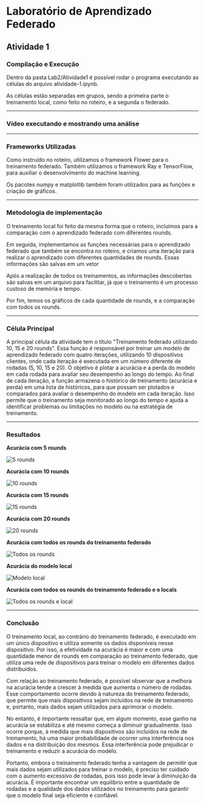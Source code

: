# Laboratório de Aprendizado Federado

## Atividade 1

### Compilação e Execução

Dentro da pasta Lab2/Atividade1 é possível rodar o programa executando as células do arquivo atividade-1.ipynb.

As células estão separadas em grupos, sendo a primeira parte o treinamento local, como feito no roteiro, e a segunda o federado.

---

### Vídeo executando e mostrando uma análise

---

### Frameworks Utilizadas

Como instruído no roteiro, utilizamos o framework Flower para o treinamento federado. Também utilizamos o framework Ray e TensorFlow, para auxiliar o desenvolvimento do machine learning.

Os pacotes numpy e matplotlib também foram utilizados para as funções e criação de gráficos.

---

### Metodologia de implementação

O treinamento local foi feito da mesma forma que o roteiro, incluímos para a comparação com o aprendizado federado com diferentes rounds.

Em seguida, implementamos as funções necessárias para o aprendizado federado que também se encontra no roteiro, e criamos uma iteração para realizar o aprendizado com diferentes quantidades de rounds. Essas informações são salvas em um vetor

Após a realização de todos os treinamentos, as informações descobertas são salvas em um arquivo para facilitar, já que o treinamento é um processo custoso de memória e tempo.

Por fim, temos os gráficos de cada quantidade de rounds, e a comparação com todos os rounds.

---

### Célula Principal

A principal célula da atividade tem o título "Treinamento federado utilizando 10, 15 e 20 rounds".
Essa função é responsável por treinar um modelo de aprendizado federado com quatro iterações, utilizando 10 dispositivos clientes, onde cada iteração é executada em um número diferente de rodadas (5, 10, 15 e 20). O objetivo é plotar a acurácia e a perda do modelo em cada rodada para avaliar seu desempenho ao longo do tempo.
Ao final de cada iteração, a função armazena o histórico de treinamento (acurácia e perda) em uma lista de históricos, para que possam ser plotados e comparados para avaliar o desempenho do modelo em cada iteração. Isso permite que o treinamento seja monitorado ao longo do tempo e ajuda a identificar problemas ou limitações no modelo ou na estratégia de treinamento.

---

### Resultados 

**Acurácia com 5 rounds**

![5 rounds](graficos/accuracy_5_rounds.png)

**Acurácia com 10 rounds**

![10 rounds](graficos/accuracy_10_rounds.png)

**Acurácia com 15 rounds**

![15 rounds](graficos/accuracy_15_rounds.png)

**Acurácia com 20 rounds**

![20 rounds](graficos/accuracy_20_rounds.png)

**Acurácia com todos os rounds do treinamento federado**

![Todos os rounds](graficos/accuracy_all_rounds.png)

**Acurácia do modelo local**

![Modelo local](graficos/accuracy_local_model.png)

**Acurácia com todos os rounds do treinamento federado e o locals**

![Todos os rounds e local](graficos/accuracy_all_round_and_local.png)

---

### Conclusão

O treinamento local, ao contrário do treinamento federado, é executado em um único dispositivo e utiliza somente os dados disponíveis nesse dispositivo. Por isso, a efetividade na acurácia é maior e com uma quantidade menor de rounds em comparação ao treinamento federado, que utiliza uma rede de dispositivos para treinar o modelo em diferentes dados distribuídos.

Com relação ao treinamento federado, é possível observar que a melhora na acurácia tende a crescer à medida que aumenta o número de rodadas. Esse comportamento ocorre devido à natureza do treinamento federado, que permite que mais dispositivos sejam incluídos na rede de treinamento e, portanto, mais dados sejam utilizados para aprimorar o modelo.

No entanto, é importante ressaltar que, em algum momento, esse ganho na acurácia se estabiliza e até mesmo começa a diminuir gradualmente. Isso ocorre porque, à medida que mais dispositivos são incluídos na rede de treinamento, há uma maior probabilidade de ocorrer uma interferência nos dados e na distribuição dos mesmos. Essa interferência pode prejudicar o treinamento e reduzir a acurácia do modelo.

Portanto, embora o treinamento federado tenha a vantagem de permitir que mais dados sejam utilizados para treinar o modelo, é preciso ter cuidado com o aumento excessivo de rodadas, pois isso pode levar à diminuição da acurácia. É importante encontrar um equilíbrio entre a quantidade de rodadas e a qualidade dos dados utilizados no treinamento para garantir que o modelo final seja eficiente e confiável.

